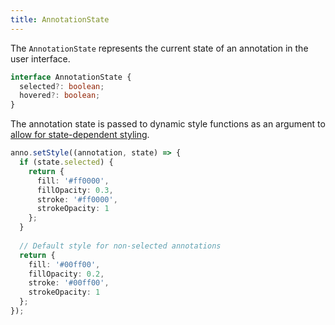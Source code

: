 ```yaml
---
title: AnnotationState
---
```


The `AnnotationState` represents the current state of an annotation in the user interface. 

```ts
interface AnnotationState {
  selected?: boolean;
  hovered?: boolean;
}
```
The annotation state is passed to dynamic style functions as an argument to 
[allow for state-dependent styling](/api-reference/drawing-style#dynamic-styles).


```ts
anno.setStyle((annotation, state) => {
  if (state.selected) {
    return {
      fill: '#ff0000',
      fillOpacity: 0.3,
      stroke: '#ff0000',
      strokeOpacity: 1
    };
  }
  
  // Default style for non-selected annotations
  return {
    fill: '#00ff00',
    fillOpacity: 0.2,
    stroke: '#00ff00',
    strokeOpacity: 1
  };
});
```